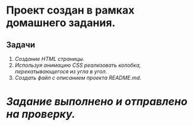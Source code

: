**Проект создан в рамках домашнего задания.**
=====================
**Задачи**
------------------------
1. *Создание HTML страницы.*
2. *Используя анимацию CSS реализовать колобка, перекатывающегося из угла в угол.*
3. *Создать файл с описанием проекта README.md.*


***Задание выполнено и отправлено на проверку.***
=====================
